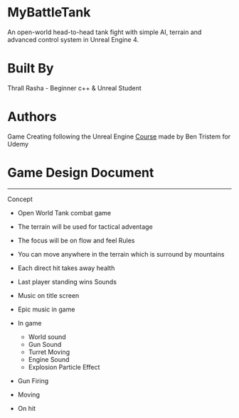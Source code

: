 # MyBattleTank
An open-world head-to-head tank fight with simple AI, terrain and advanced control system in Unreal Engine 4.
# Built By
Thrall Rasha - Beginner c++ & Unreal Student
# Authors
Game Creating following the Unreal Engine [Course](https://www.udemy.com/unrealcourse/) made by Ben Tristem for Udemy

# Game Design Document
---
Concept

 - Open World Tank combat game
 - The terrain will be used for tactical adventage
 - The focus will be on flow and feel
Rules

 - You can move anywhere in the terrain which is surround by mountains
 - Each direct hit takes away health
 - Last player standing wins
Sounds

 - Music on title screen
 - Epic music in game
 - In game
     - World sound
     - Gun Sound
     - Turret Moving
     - Engine Sound
     - Explosion
Particle Effect

 - Gun Firing
 - Moving
 - On hit
